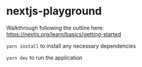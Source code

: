 # nextjs-playground
Walkthrough following the outline here: https://nextjs.org/learn/basics/getting-started

`yarn install` to install any necessary dependencies

`yarn dev` to run the application
